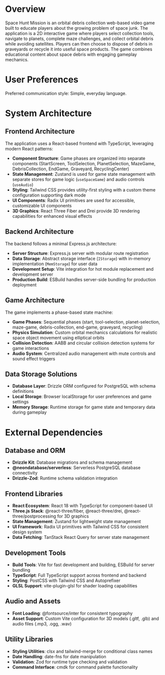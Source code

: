 # Overview

Space Hunt Mission is an orbital debris collection web-based video game built to educate players about the growing problem of space junk. The application is a 2D interactive game where players select collection tools, navigate to planets, complete maze challenges, and collect orbital debris while avoiding satellites. Players can then choose to dispose of debris in graveyards or recycle it into useful space products. The game combines educational content about space debris with engaging gameplay mechanics.

# User Preferences

Preferred communication style: Simple, everyday language.

# System Architecture

## Frontend Architecture
The application uses a React-based frontend with TypeScript, leveraging modern React patterns:
- **Component Structure**: Game phases are organized into separate components (StartScreen, ToolSelection, PlanetSelection, MazeGame, DebrisCollection, EndGame, Graveyard, RecyclingCenter)
- **State Management**: Zustand is used for game state management with separate stores for game logic (`useSpaceGame`) and audio controls (`useAudio`)
- **Styling**: Tailwind CSS provides utility-first styling with a custom theme configuration supporting dark mode
- **UI Components**: Radix UI primitives are used for accessible, customizable UI components
- **3D Graphics**: React Three Fiber and Drei provide 3D rendering capabilities for enhanced visual effects

## Backend Architecture
The backend follows a minimal Express.js architecture:
- **Server Structure**: Express.js server with modular route registration
- **Data Storage**: Abstract storage interface (`IStorage`) with in-memory implementation (`MemStorage`) for user data
- **Development Setup**: Vite integration for hot module replacement and development server
- **Production Build**: ESBuild handles server-side bundling for production deployment

## Game Architecture
The game implements a phase-based state machine:
- **Game Phases**: Sequential phases (start, tool-selection, planet-selection, maze-game, debris-collection, end-game, graveyard, recycling)
- **Physics Simulation**: Custom orbital mechanics calculations for realistic space object movement using elliptical orbits
- **Collision Detection**: AABB and circular collision detection systems for game interactions
- **Audio System**: Centralized audio management with mute controls and sound effect triggers

## Data Storage Solutions
- **Database Layer**: Drizzle ORM configured for PostgreSQL with schema definitions
- **Local Storage**: Browser localStorage for user preferences and game settings
- **Memory Storage**: Runtime storage for game state and temporary data during gameplay

# External Dependencies

## Database and ORM
- **Drizzle Kit**: Database migrations and schema management
- **@neondatabase/serverless**: Serverless PostgreSQL database connectivity
- **Drizzle-Zod**: Runtime schema validation integration

## Frontend Libraries
- **React Ecosystem**: React 18 with TypeScript for component-based UI
- **Three.js Stack**: @react-three/fiber, @react-three/drei, @react-three/postprocessing for 3D graphics
- **State Management**: Zustand for lightweight state management
- **UI Framework**: Radix UI primitives with Tailwind CSS for consistent design system
- **Data Fetching**: TanStack React Query for server state management

## Development Tools
- **Build Tools**: Vite for fast development and building, ESBuild for server bundling
- **TypeScript**: Full TypeScript support across frontend and backend
- **Styling**: PostCSS with Tailwind CSS and Autoprefixer
- **GLSL Support**: vite-plugin-glsl for shader loading capabilities

## Audio and Assets
- **Font Loading**: @fontsource/inter for consistent typography
- **Asset Support**: Custom Vite configuration for 3D models (.gltf, .glb) and audio files (.mp3, .ogg, .wav)

## Utility Libraries
- **Styling Utilities**: clsx and tailwind-merge for conditional class names
- **Date Handling**: date-fns for date manipulation
- **Validation**: Zod for runtime type checking and validation
- **Command Interface**: cmdk for command palette functionality